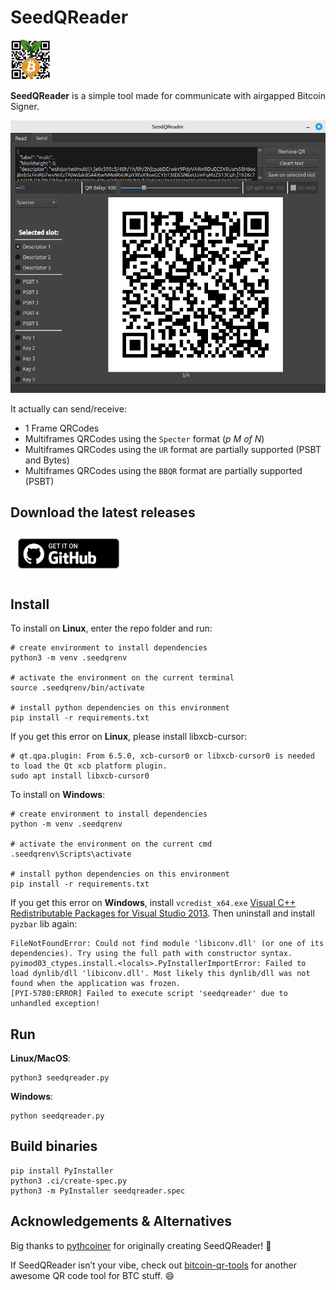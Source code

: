 # SeedQReader

<img src="assets/icon.png" width="64"/>

**SeedQReader** is a simple tool made for communicate with airgapped Bitcoin Signer.

![SeedQReader](screenshot.png)

It actually can send/receive:
- 1 Frame QRCodes
- Multiframes QRCodes using the `Specter` format (_p M of N_)
- Multiframes QRCodes using the `UR` format are partially supported (PSBT and Bytes)
- Multiframes QRCodes using the `BBQR` format are partially supported (PSBT)

## Download the latest releases
[<img src="assets/badge_github.png" alt="github releases page" width="186">](https://github.com/tadeubas/seedQReader/releases)

## Install

To install on **Linux**, enter the repo folder and run:
```
# create environment to install dependencies
python3 -m venv .seedqrenv

# activate the environment on the current terminal
source .seedqrenv/bin/activate

# install python dependencies on this environment
pip install -r requirements.txt 
```

If you get this error on **Linux**, please install libxcb-cursor:
```
# qt.qpa.plugin: From 6.5.0, xcb-cursor0 or libxcb-cursor0 is needed to load the Qt xcb platform plugin.
sudo apt install libxcb-cursor0
```

To install on **Windows**:
```
# create environment to install dependencies
python -m venv .seedqrenv

# activate the environment on the current cmd
.seedqrenv\Scripts\activate

# install python dependencies on this environment
pip install -r requirements.txt
```

If you get this error on **Windows**, install `vcredist_x64.exe` [Visual C++ Redistributable Packages for Visual Studio 2013](https://www.microsoft.com/en-US/download/details.aspx?id=40784). Then uninstall and install `pyzbar` lib again:
```
FileNotFoundError: Could not find module 'libiconv.dll' (or one of its dependencies). Try using the full path with constructor syntax.
pyimod03_ctypes.install.<locals>.PyInstallerImportError: Failed to load dynlib/dll 'libiconv.dll'. Most likely this dynlib/dll was not found when the application was frozen.
[PYI-5780:ERROR] Failed to execute script 'seedqreader' due to unhandled exception!
```

## Run

**Linux/MacOS**:
```
python3 seedqreader.py
```

**Windows**:
```
python seedqreader.py
```


## Build binaries

```
pip install PyInstaller
python3 .ci/create-spec.py
python3 -m PyInstaller seedqreader.spec
```

## Acknowledgements & Alternatives

Big thanks to [pythcoiner](https://github.com/pythcoiner) for originally creating SeedQReader! 🙌

If SeedQReader isn’t your vibe, check out [bitcoin-qr-tools](https://github.com/andreasgriffin/bitcoin-qr-tools) for another awesome QR code tool for BTC stuff. 😄
